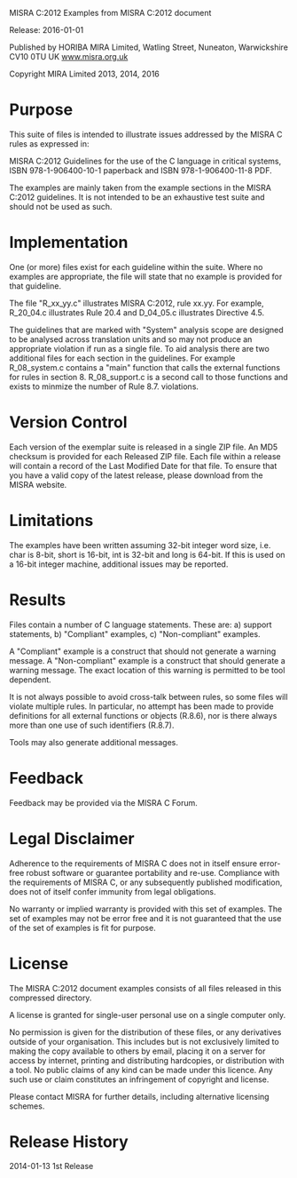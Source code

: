 MISRA C:2012 Examples from MISRA C:2012 document

Release: 2016-01-01 

Published by 
HORIBA MIRA Limited, Watling Street, Nuneaton, Warwickshire CV10 0TU UK
www.misra.org.uk

Copyright MIRA Limited 2013, 2014, 2016

Purpose
=======
This suite of files is intended to illustrate issues addressed by the MISRA C rules as expressed in:

   MISRA C:2012 Guidelines for the use of the C language in critical systems,
      ISBN 978-1-906400-10-1 paperback and ISBN 978-1-906400-11-8 PDF.

The examples are mainly taken from the example sections in the MISRA C:2012 guidelines. It is not intended to be an exhaustive test suite and should not be used as such.

Implementation
==============
One (or more) files exist for each guideline within the suite. Where no examples are appropriate, the file will state that no example is provided for that guideline.

The file "R_xx_yy.c" illustrates MISRA C:2012, rule xx.yy. For example, R_20_04.c illustrates Rule 20.4 and D_04_05.c illustrates Directive 4.5.

The guidelines that are marked with "System" analysis scope are designed to be analysed across translation units and so may not produce an appropriate violation if run as a single file. To aid analysis there are two additional files for each section in the guidelines. For example R_08_system.c contains a "main" function that calls the external functions for rules in section 8. R_08_support.c is a second call to those functions and exists to minmize the number of Rule 8.7. violations.


Version Control
===============
Each version of the exemplar suite is released in a single ZIP file. An MD5 checksum is provided for each Released ZIP file. Each file within a release will contain a record of the Last Modified Date for that file. To ensure that you have a valid copy of the latest release, please download from the MISRA website.

Limitations 
===========
The examples have been written assuming 32-bit integer word size, i.e. char is 8-bit, short is 16-bit, int is 32-bit and long is 64-bit. If this is used on a 16-bit integer machine, additional issues may be reported.

Results
=======
Files contain a number of C language statements. These are: 
a) support statements,
b) "Compliant" examples,
c) "Non-compliant" examples.
 
A "Compliant" example is a construct that should not generate a warning message.
A "Non-compliant" example is a construct that should generate a warning message. The exact location of this warning is permitted to be tool dependent.

It is not always possible to avoid cross-talk between rules, so some files will violate multiple rules. In particular, no attempt has been made to provide definitions for all external functions or objects (R.8.6), nor is there always more than one use of such identifiers (R.8.7). 

Tools may also generate additional messages. 

Feedback
========
Feedback may be provided via the MISRA C Forum.

Legal Disclaimer
================
Adherence to the requirements of MISRA C does not in itself ensure error-free robust software or guarantee portability and re-use.
Compliance with the requirements of MISRA C, or any subsequently published modification, does not of itself confer immunity from legal obligations.

No warranty or implied warranty is provided with this set of examples.
The set of examples may not be error free and it is not guaranteed that the use of the set of examples is fit for purpose.

License
=======
The MISRA C:2012 document examples consists of all files released in this compressed directory.

A license is granted for single-user personal use on a single computer only.

No permission is given for the distribution of these files, or any derivatives outside of your organisation. This includes but is not exclusively limited to making the copy available to others by email, placing it on a server for access by internet, printing and distributing hardcopies, or distribution with a tool. No public claims of any kind can be made under this licence. Any such use or claim constitutes an infringement of copyright and license.

Please contact MISRA for further details, including alternative licensing schemes.

Release History
===============
2014-01-13 1st Release
